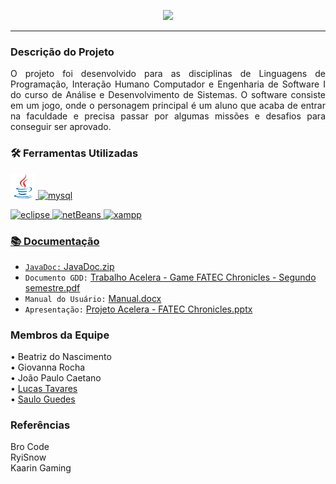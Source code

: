 <p align="center">
  <img src="https://user-images.githubusercontent.com/100096259/205089825-b1bb54c9-e5ea-48b3-a0e9-08883b41df5d.png" />
</p>

<hr>

### Descrição do Projeto 
<p align="justify">
O projeto foi desenvolvido para as disciplinas de Linguagens de Programação, Interação Humano Computador e Engenharia de Software I do curso de Análise e Desenvolvimento de Sistemas. O software consiste em um jogo, onde o personagem principal é um aluno que acaba de entrar na faculdade e precisa passar por algumas missões e desafios para conseguir ser aprovado.
  

### 🛠️ Ferramentas Utilizadas 
  
  <a href="https://www.java.com" target="_blank"> <img src="https://raw.githubusercontent.com/devicons/devicon/master/icons/java/java-original.svg" alt="java" width="40" height="40"/> </a>  <a href="https://www.mysql.com" target="_blank"> <img src="https://user-images.githubusercontent.com/100096259/205119522-b5049599-3eed-4c9e-96b8-91642c189ae3.svg" alt="mysql" width="40" height="40"/>
  
   <a href="https://www.eclipse.org" target="_blank"> <img src="https://user-images.githubusercontent.com/100096259/205119472-47e07a4f-2da9-453c-ab6e-4e1659bc91e0.svg" alt="eclipse" width="40" height="40"/>  <a href="https://netbeans.apache.org/" target="_blank"> <img src="https://user-images.githubusercontent.com/100096259/205133931-8be56ae6-e1c1-4956-acef-65c51c565e51.png" alt="netBeans" width="35" height="40"/> </a>  <a href="https://www.apachefriends.org/pt_br/index.html" target="_blank"> <img src="https://user-images.githubusercontent.com/100096259/205119528-d4e0f1b4-b0ad-42f5-a55d-c16ef955413d.svg" alt="xampp" width="40" height="40"/> 

     
 ### 📚 Documentação 
- `JavaDoc:` [JavaDoc.zip](https://github.com/SauloHGN/ProjetoFatec-2Semestre/files/10143147/JavaDoc.zip)
- `Documento GDD:` [Trabalho Acelera - Game FATEC Chronicles - Segundo semestre.pdf](https://github.com/SauloHGN/ProjetoFatec-2Semestre/files/10145277/Trabalho.Acelera.-.Game.FATEC.Chronicles.-.Segundo.semestre.pdf)
- `Manual do Usuário:` [Manual.docx](https://github.com/SauloHGN/ProjetoFatec-2Semestre/files/10145315/Manual.docx)
- `Apresentação:` [Projeto Acelera - FATEC Chronicles.pptx](https://github.com/SauloHGN/ProjetoFatec-2Semestre/files/10155531/Projeto.Acelera.-.FATEC.Chronicles.pptx)





### Membros da Equipe
• Beatriz do Nascimento<br />
• Giovanna Rocha<br />
• João Paulo Caetano<br />
• [Lucas Tavares](https://github.com/LucasTavares01)<br />
• [Saulo Guedes](https://github.com/SauloHGN) <br />

### Referências
Bro Code <br />
RyiSnow <br />
Kaarin Gaming <br />
